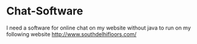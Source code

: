 Chat-Software
=============

I need a software for online chat on my website without java to run on my following website http://www.southdelhifloors.com/
